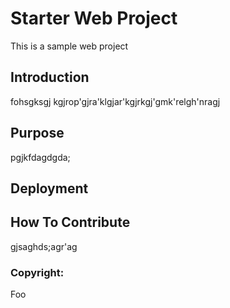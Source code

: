 # Starter Web Project

This is a sample web project

## Introduction

fohsgksgj kgjrop'gjra'klgjar'kgjrkgj'gmk'relgh'nragj

## Purpose
pgjkfdagdgda;

## Deployment

## How To Contribute
gjsaghds;agr'ag

### Copyright:
Foo
